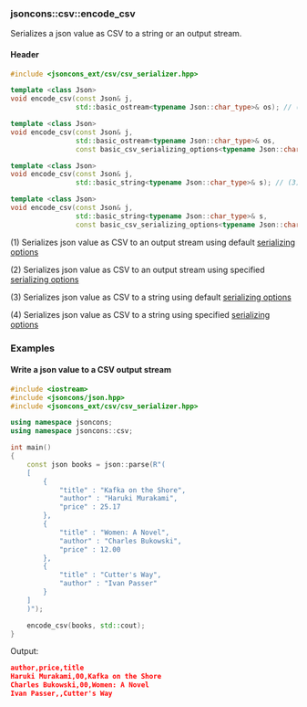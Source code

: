 ### jsoncons::csv::encode_csv

Serializes a json value as CSV to a string or an output stream.

#### Header
```c++
#include <jsoncons_ext/csv/csv_serializer.hpp>

template <class Json>
void encode_csv(const Json& j, 
                std::basic_ostream<typename Json::char_type>& os); // (1)

template <class Json>
void encode_csv(const Json& j, 
                std::basic_ostream<typename Json::char_type>& os, 
                const basic_csv_serializing_options<typename Json::char_type>& options); // (2)

template <class Json>
void encode_csv(const Json& j, 
                std::basic_string<typename Json::char_type>& s); // (3)

template <class Json>
void encode_csv(const Json& j, 
                std::basic_string<typename Json::char_type>& s, 
                const basic_csv_serializing_options<typename Json::char_type>& options); // (4)
```

(1) Serializes json value as CSV to an output stream using default [serializing options](csv_serializing_options.md)

(2) Serializes json value as CSV to an output stream using specified [serializing options](csv_serializing_options.md)

(3) Serializes json value as CSV to a string using default [serializing options](csv_serializing_options.md)

(4) Serializes json value as CSV to a string using specified [serializing options](csv_serializing_options.md)

### Examples

#### Write a json value to a CSV output stream

```c++
#include <iostream>
#include <jsoncons/json.hpp>
#include <jsoncons_ext/csv/csv_serializer.hpp>

using namespace jsoncons;
using namespace jsoncons::csv;

int main()
{
    const json books = json::parse(R"(
    [
        {
            "title" : "Kafka on the Shore",
            "author" : "Haruki Murakami",
            "price" : 25.17
        },
        {
            "title" : "Women: A Novel",
            "author" : "Charles Bukowski",
            "price" : 12.00
        },
        {
            "title" : "Cutter's Way",
            "author" : "Ivan Passer"
        }
    ]
    )");

    encode_csv(books, std::cout);
}
```
Output:
```json
author,price,title
Haruki Murakami,00,Kafka on the Shore
Charles Bukowski,00,Women: A Novel
Ivan Passer,,Cutter's Way
```


